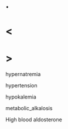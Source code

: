 # .

# <

# >

hypernatremia

hypertension

hypokalemia

metabolic_alkalosis

High blood aldosterone
